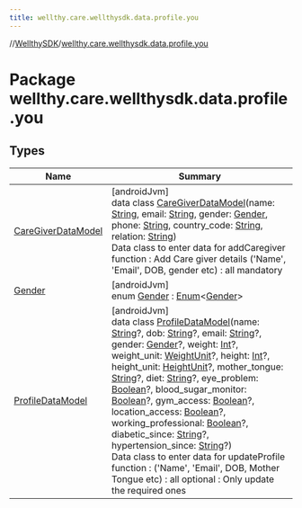 ```yaml
---
title: wellthy.care.wellthysdk.data.profile.you
---
```

//[WellthySDK](../../index.html)/[wellthy.care.wellthysdk.data.profile.you](index.html)



# Package wellthy.care.wellthysdk.data.profile.you



## Types


| Name | Summary |
|---|---|
| [CareGiverDataModel](-care-giver-data-model/index.html) | [androidJvm]<br>data class [CareGiverDataModel](-care-giver-data-model/index.html)(name: [String](https://kotlinlang.org/api/latest/jvm/stdlib/kotlin/-string/index.html), email: [String](https://kotlinlang.org/api/latest/jvm/stdlib/kotlin/-string/index.html), gender: [Gender](-gender/index.html), phone: [String](https://kotlinlang.org/api/latest/jvm/stdlib/kotlin/-string/index.html), country_code: [String](https://kotlinlang.org/api/latest/jvm/stdlib/kotlin/-string/index.html), relation: [String](https://kotlinlang.org/api/latest/jvm/stdlib/kotlin/-string/index.html))<br>Data class to enter data for addCaregiver function : Add Care giver details ('Name', 'Email', DOB, gender etc) : all mandatory |
| [Gender](-gender/index.html) | [androidJvm]<br>enum [Gender](-gender/index.html) : [Enum](https://kotlinlang.org/api/latest/jvm/stdlib/kotlin/-enum/index.html)&lt;[Gender](-gender/index.html)&gt; |
| [ProfileDataModel](-profile-data-model/index.html) | [androidJvm]<br>data class [ProfileDataModel](-profile-data-model/index.html)(name: [String](https://kotlinlang.org/api/latest/jvm/stdlib/kotlin/-string/index.html)?, dob: [String](https://kotlinlang.org/api/latest/jvm/stdlib/kotlin/-string/index.html)?, email: [String](https://kotlinlang.org/api/latest/jvm/stdlib/kotlin/-string/index.html)?, gender: [Gender](-gender/index.html)?, weight: [Int](https://kotlinlang.org/api/latest/jvm/stdlib/kotlin/-int/index.html)?, weight_unit: [WeightUnit](../wellthy.care.wellthysdk.data.diary/-weight-unit/index.html)?, height: [Int](https://kotlinlang.org/api/latest/jvm/stdlib/kotlin/-int/index.html)?, height_unit: [HeightUnit](../wellthy.care.wellthysdk.data.onboarding/-height-unit/index.html)?, mother_tongue: [String](https://kotlinlang.org/api/latest/jvm/stdlib/kotlin/-string/index.html)?, diet: [String](https://kotlinlang.org/api/latest/jvm/stdlib/kotlin/-string/index.html)?, eye_problem: [Boolean](https://kotlinlang.org/api/latest/jvm/stdlib/kotlin/-boolean/index.html)?, blood_sugar_monitor: [Boolean](https://kotlinlang.org/api/latest/jvm/stdlib/kotlin/-boolean/index.html)?, gym_access: [Boolean](https://kotlinlang.org/api/latest/jvm/stdlib/kotlin/-boolean/index.html)?, location_access: [Boolean](https://kotlinlang.org/api/latest/jvm/stdlib/kotlin/-boolean/index.html)?, working_professional: [Boolean](https://kotlinlang.org/api/latest/jvm/stdlib/kotlin/-boolean/index.html)?, diabetic_since: [String](https://kotlinlang.org/api/latest/jvm/stdlib/kotlin/-string/index.html)?, hypertension_since: [String](https://kotlinlang.org/api/latest/jvm/stdlib/kotlin/-string/index.html)?)<br>Data class to enter data for updateProfile function : ('Name', 'Email', DOB, Mother Tongue etc) : all optional : Only update the required ones |

